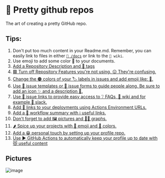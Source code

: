 # 🌈 Pretty github repos

 The art of creating a pretty GitHub repo.

 ## Tips:

 1. Don't put too much content in your Readme.md. Remember, you can easily link to files in either [`📁 /docs`](/docs) or link to the `📃 wiki`.
 2. Use emoji to add some color 🎨 to your documents.
 3. [Add a Repository Description and 🔖 tags](https://github.com/jessehouwing/pretty-github/)
 4. [🟩 Turn off Repository Features you're not using. 😖 They're confusing.](https://github.com/jessehouwing/pretty-github/settings)
 5. [Change the 🟠 colors of your 🏷️ labels in issues and add emoji like: 🐛.](https://github.com/jessehouwing/pretty-github/labels)
 6. [Use 📄 issue templates or 📰 issue forms to guide people along. Be sure to add an icon ✨ and a description 🤩.](https://github.com/jessehouwing/pretty-github/blob/main/.github/ISSUE_TEMPLATE/idea.md)
 7. [Use 📎 issue links to provide easy access to ❔ FAQs, 📃 wiki and for example 💬 slack.](https://github.com/jessehouwing/pretty-github/blob/main/.github/ISSUE_TEMPLATE/config.yml)
 8. [Add 🔗 links to your deployments using Actions Environment URLs.](https://github.com/jessehouwing/pretty-github/actions/runs/6777556097)
 9. [Add a 📲 workflow summary with ℹ️ useful links.](https://github.com/jessehouwing/pretty-github/actions/runs/6777618470)
 10. [Don't forget to add 🖼️ pictures and 🧜‍♀️ graphs.](https://github.com/jessehouwing/pretty-github#pictures)
 11. [🌶️ Spice up your projects with 🚦 emoji and 📱 colors.](https://github.com/jessehouwing/pretty-github/projects)
 12. [Add a 😁 personal touch by setting up your profile repo.](https://github.com/jessehouwing/jessehouwing)
 13. [Use ▶️ GitHub Actions to automatically keep your profile up to date with 😻 useful content](https://github.com/jessehouwing/jessehouwing/blob/master/.github/workflows/blog-post-workflow.yml)

## Pictures
![image](https://github.com/jessehouwing/pretty-github/assets/4173387/7cb611bf-dd7d-43be-a0a6-9d2b8cf79c0e)

